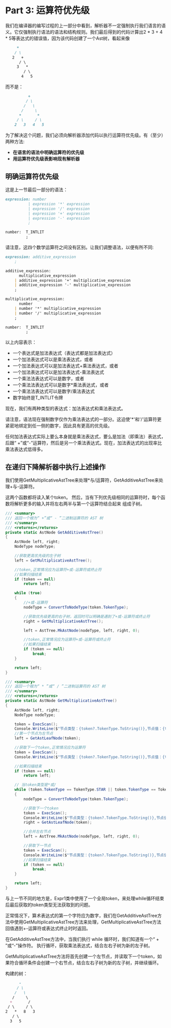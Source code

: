 # Part 3: 运算符优先级

我们在编译器的编写过程的上一部分中看到，解析器不一定强制执行我们语言的语义。它仅强制执行语法的语法和结构规则。我们最后得到的代码计算出2 * 3 + 4 * 5等表达式的错误值，因为该代码创建了一个Ast树，看起来像

```markdown
     *
    / \
   2   +
      / \
     3   *
        / \
       4   5
```

而不是：

```markdown
          +
         / \
        /   \
       /     \
      *       *
     / \     / \
    2   3   4   5
```

为了解决这个问题，我们必须向解析器添加代码以执行运算符优先级。有（至少）两种方法:

* **在语言的语法中明确运算符的优先级**
* **用运算符优先级表影响现有解析器** 

## 明确运算符优先级

这是上一节最后一部分的语法：

```markdown
expression: number
          | expression '*' expression
          | expression '/' expression
          | expression '+' expression
          | expression '-' expression
          ;

number:  T_INTLIT
         ;
```

请注意，这四个数学运算符之间没有区别。让我们调整语法，以便有所不同:

```markdown
expression: additive_expression
    ;

additive_expression:
      multiplicative_expression
    | additive_expression '+' multiplicative_expression
    | additive_expression '-' multiplicative_expression
    ;

multiplicative_expression:
      number
    | number '*' multiplicative_expression
    | number '/' multiplicative_expression
    ;

number:  T_INTLIT
         ;
```

以上内容表示：

* 一个表达式是加法表达式（表达式都是加法表达式）
* 一个加法表达式可以是乘法表达式，或者
* 一个加法表达式可以是加法表达式+乘法表达式，或者
* 一个加法表达式可以是加法表达式-乘法表达式
* 一个乘法法表达式可以是数字，或者
* 一个乘法法表达式可以是数字*乘法表达式，或者
* 一个乘法法表达式可以是数字/乘法表达式
* 数字始终是T_INTLIT令牌

现在，我们有两种类型的表达式：加法表达式和乘法表达式。

请注意，语法现在强制数字仅作为乘法表达式的一部分。这迫使'*'和'/'运算符更紧密地绑定到任一侧的数字，因此具有更高的优先级。

任何加法表达式实际上要么本身就是乘法表达式，要么是加法（即乘法）表达式，后跟“ +”或“-”运算符，然后是另一个乘法表达式。现在，加法表达式的出现率比乘法表达式低得多。

## 在递归下降解析器中执行上述操作

我们使用GetMultiplicativeAstTree来处理*与/运算符，GetAdditiveAstTree来处理+与-运算符。

这两个函数都将读入某个token。 然后，当有下列优先级相同的运算符时，每个函数将解析更多的输入并将左右两半与第一个运算符结合起来 组成子树。

```c#
/// <summary>
/// 返回一个根为“ +”或“ - ”二进制运算符的 AST 树
/// </summary>
/// <returns></returns>
private static AstNode GetAdditiveAstTree()
{
    AstNode left, right;
    NodeType nodeType;

    //获取更高优先级的左子树
    left = GetMultiplicativeAstTree();

    //token,正常情况应为运算符+或-运算符或终止符
    //如果扫描结束
    if (token == null)
        return left;

    while (true)
    {
        //+或-运算符
        nodeType = ConvertToNodeType(token.TokenType);

        //获取优先级更高的右子树，返回时可以明确是遇到了+或-运算符或终止符
        right = GetMultiplicativeAstTree();

        left = AstTree.MkAstNode(nodeType, left, right, 0);

        //token,正常情况应为运算符+或-运算符或终止符
        //如果扫描结束
        if (token == null)
            break;
    }

    return left;
}
```

```c#
/// <summary>
/// 返回一个根为“ * ”或“ / ”二进制运算符的 AST 树
/// </summary>
/// <returns></returns>
private static AstNode GetMultiplicativeAstTree()
{
    AstNode left, right;
    NodeType nodeType;

    token = ExecScan();
    Console.WriteLine($"节点类型：{token?.TokenType.ToString()},节点值：{token?.IntValue}");
    //第一个节点为左节点
    left = GetAstLeafNode(token);

    //获取下一个token,正常情况应为运算符
    token = ExecScan();
    Console.WriteLine($"节点类型：{token?.TokenType.ToString()},节点值：{token?.IntValue}");

    //如果扫描结束
    if (token == null)
        return left;

    // 当token类型是*或/
    while (token.TokenType == TokenType.STAR || token.TokenType == TokenType.SLASH)
    {
        nodeType = ConvertToNodeType(token.TokenType);

        //获取下一个token
        token = ExecScan();
        Console.WriteLine($"节点类型：{token?.TokenType.ToString()},节点值：{token?.IntValue}");
        right = GetAstLeafNode(token);

        //合并左右节点
        left = AstTree.MkAstNode(nodeType, left, right, 0);

        //获取下一节点
        token = ExecScan();
        Console.WriteLine($"节点类型：{token?.TokenType.ToString()},节点值：{token?.IntValue}");
        //如果扫描结束
        if (token == null)
            break;
    }

    return left;
}
```

与上一节不同的地方是，Expr1类中使用了一个全局token，来处理while循环结束后最后获取的token类型无法获取到的问题。

正常情况下，算术表达式的第一个字符应为数字，我们在GetAdditiveAstTree方法中使用GetMultiplicativeAstTree方法来处理，GetMultiplicativeAstTree方法回值遇到+-运算符或表达式终止时时返回。

在GetAdditiveAstTree方法中，当我们执行 while 循环时，我们知道有一个“ + ”或“-”操作符。 执行循环，获取乘法表达式，结合左右子树为新的左子树。

GetMultiplicativeAstTree方法将首先创建一个左节点，并读取下一个token，如果符合循环条件会创建一个右节点，结合左右子树为新的左子树，并继续循环。

构建的树：

```markdown
      -
     / \
    /   \
   /     \
  +       /
 / \     / \
2   *   8   3
   / \      
  3   5 
```

